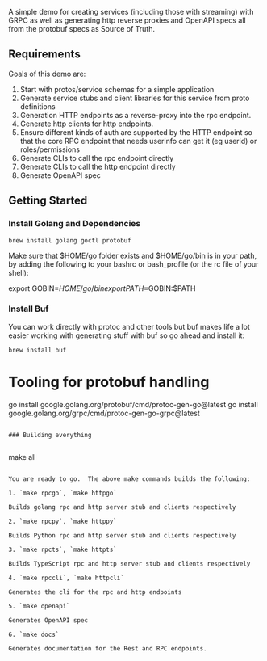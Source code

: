 

A simple demo for creating services (including those with streaming) with GRPC as well as generating http reverse proxies and OpenAPI specs all from the protobuf specs as Source of Truth.

## Requirements
Goals of this demo are:

1. Start with protos/service schemas for a simple application
2. Generate service stubs and client libraries for this service from proto definitions
3. Generation HTTP endpoints as a reverse-proxy into the rpc endpoint.
4. Generate http clients for http endpoints.
5. Ensure different kinds of auth are supported by the HTTP endpoint so that the core
   RPC endpoint that needs userinfo can get it (eg userid) or roles/permissions
6. Generate CLIs to call the rpc endpoint directly
7. Generate CLIs to call the http endpoint directly
8. Generate OpenAPI spec

## Getting Started

### Install Golang and Dependencies

```
brew install golang goctl protobuf
```

Make sure that $HOME/go folder exists and $HOME/go/bin is in your path, by adding the following to your bashrc or bash_profile (or the rc file of your shell):

export GOBIN=$HOME/go/bin
export PATH=$GOBIN:$PATH

### Install Buf

You can work directly with protoc and other tools but buf makes life a lot easier
working with generating stuff with buf so go ahead and install it:

```
brew install buf
```

# Tooling for protobuf handling
go install google.golang.org/protobuf/cmd/protoc-gen-go@latest
go install google.golang.org/grpc/cmd/protoc-gen-go-grpc@latest
```

### Building everything


```
make all
```

You are ready to go.  The above make commands builds the following:

1. `make rpcgo`, `make httpgo`

Builds golang rpc and http server stub and clients respectively

2. `make rpcpy`, `make httppy`

Builds Python rpc and http server stub and clients respectively

3. `make rpcts`, `make httpts`

Builds TypeScript rpc and http server stub and clients respectively

4. `make rpccli`, `make httpcli`

Generates the cli for the rpc and http endpoints

5. `make openapi`

Generates OpenAPI spec

6. `make docs`

Generates documentation for the Rest and RPC endpoints.
